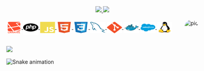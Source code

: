 <div align="center">
  <a href="https://github.com/arraisArrays">
  <!--<img height="180em" src="https://github-readme-stats.vercel.app/api?username=arraysArrais&show_icons=true&theme=vision-friendly-dark&include_all_commits=true"/>
  <img height="180em" src="https://github-readme-stats.vercel.app/api/top-langs/?username=arraysArrais&layout=compact&langs_count=7&theme=vision-friendly-dark"/>-->
    <img height="180em" src="https://github-readme-stats-git-masterrstaa-rickstaa.vercel.app/api?username=arraysArrais&show_icons=true&theme=vision-friendly-dark&include_all_commits=true"/>
    <img height="180em" src="https://github-readme-stats-git-masterrstaa-rickstaa.vercel.app/api/top-langs/?username=arraysArrais&layout=compact&langs_count=7&theme=vision-friendly-dark"/>
</div>
<div style="display: inline_block"><br>
    
  <img align="center" alt="LARAVEL" height="30" width="40" src="https://raw.githubusercontent.com/devicons/devicon/1119b9f84c0290e0f0b38982099a2bd027a48bf1/icons/laravel/laravel-plain-wordmark.svg">
  <img align="center" alt="PHP" height="40" width="40" src="https://raw.githubusercontent.com/devicons/devicon/1119b9f84c0290e0f0b38982099a2bd027a48bf1/icons/php/php-plain.svg">
  <img align="center" alt="js" height="30" width="40" src="https://raw.githubusercontent.com/devicons/devicon/master/icons/javascript/javascript-plain.svg">
  <img align="center" alt="HTML" height="30" width="40" src="https://raw.githubusercontent.com/devicons/devicon/master/icons/html5/html5-original.svg">
  <img align="center" alt="CSS" height="30" width="40" src="https://raw.githubusercontent.com/devicons/devicon/master/icons/css3/css3-original.svg">
  <img align="center" alt="MYSQL" height="30" width="40" src="https://raw.githubusercontent.com/devicons/devicon/1119b9f84c0290e0f0b38982099a2bd027a48bf1/icons/mysql/mysql-original.svg">
  <img align="center" alt="GIT" height="30" width="40" src="https://raw.githubusercontent.com/devicons/devicon/1119b9f84c0290e0f0b38982099a2bd027a48bf1/icons/git/git-original.svg">
  <img align="center" alt="DOCKER" height="30" width="40" src="https://raw.githubusercontent.com/devicons/devicon/1119b9f84c0290e0f0b38982099a2bd027a48bf1/icons/docker/docker-original.svg">
  <img align="center" alt="SALESFORCE" height="30" width="40" src="https://raw.githubusercontent.com/devicons/devicon/1119b9f84c0290e0f0b38982099a2bd027a48bf1/icons/salesforce/salesforce-original.svg">
  <img align="center" alt="LINUX" height="30" width="40" src="https://raw.githubusercontent.com/devicons/devicon/1119b9f84c0290e0f0b38982099a2bd027a48bf1/icons/linux/linux-original.svg">

  <img align="right" alt="pic" height="150" style="border-radius:50px;" src="https://media.giphy.com/media/bGgsc5mWoryfgKBx1u/giphy.gif">
</div>
  
  ##
 
<div>
  <a href = "mailto:arraisarrays@gmail.com"><img src="https://img.shields.io/badge/-Gmail-%23333?style=for-the-badge&logo=gmail&logoColor=white" target="_blank"></a>
  <!--<a href="https://www.linkedin.com/in/" target="_blank"><img src="https://img.shields.io/badge/-LinkedIn-%230077B5?style=for-the-badge&logo=linkedin&logoColor=white" target="_blank"></a>--> 
 
  ![Snake animation](https://github.com/arraysArrais/arraysArrais/blob/output/github-contribution-grid-snake.svg)
</div>

